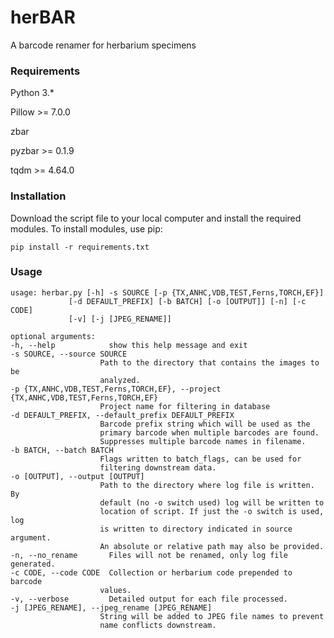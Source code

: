 # herBAR
A barcode renamer for herbarium specimens

### Requirements

Python 3.*  

Pillow >= 7.0.0

zbar

pyzbar >= 0.1.9

tqdm >= 4.64.0


### Installation

Download the script file to your local computer and install the required modules.
To install modules, use pip:

	pip install -r requirements.txt

### Usage

	usage: herbar.py [-h] -s SOURCE [-p {TX,ANHC,VDB,TEST,Ferns,TORCH,EF}]
                 [-d DEFAULT_PREFIX] [-b BATCH] [-o [OUTPUT]] [-n] [-c CODE]
                 [-v] [-j [JPEG_RENAME]]

	optional arguments:
	-h, --help            show this help message and exit
	-s SOURCE, --source SOURCE
                        Path to the directory that contains the images to be
                        analyzed.
	-p {TX,ANHC,VDB,TEST,Ferns,TORCH,EF}, --project {TX,ANHC,VDB,TEST,Ferns,TORCH,EF}
                        Project name for filtering in database
	-d DEFAULT_PREFIX, --default_prefix DEFAULT_PREFIX
                        Barcode prefix string which will be used as the
                        primary barcode when multiple barcodes are found.
                        Suppresses multiple barcode names in filename.
	-b BATCH, --batch BATCH
                        Flags written to batch_flags, can be used for
                        filtering downstream data.
	-o [OUTPUT], --output [OUTPUT]
                        Path to the directory where log file is written. By
                        default (no -o switch used) log will be written to
                        location of script. If just the -o switch is used, log
                        is written to directory indicated in source argument.
                        An absolute or relative path may also be provided.
	-n, --no_rename       Files will not be renamed, only log file generated.
	-c CODE, --code CODE  Collection or herbarium code prepended to barcode
                        values.
	-v, --verbose         Detailed output for each file processed.
	-j [JPEG_RENAME], --jpeg_rename [JPEG_RENAME]
                        String will be added to JPEG file names to prevent
                        name conflicts downstream.

